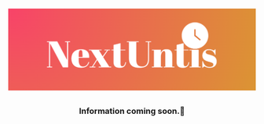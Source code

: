 <p align="center">
  <img src="https://raw.githubusercontent.com/tschuerti/nextuntis/refs/heads/main/src/logo/logofulltextbg.png" />
</p>

##

<h3 align="center">Information coming soon.🙂</p>